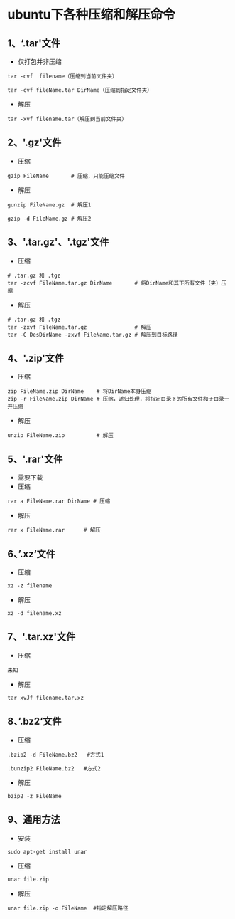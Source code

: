 # ubuntu下各种压缩和解压命令

## 1、‘.tar'文件

* 仅打包并非压缩

```
tar -cvf  filename（压缩到当前文件夹）
```

```
tar -cvf fileName.tar DirName（压缩到指定文件夹）
```

* 解压

```
tar -xvf filename.tar（解压到当前文件夹）
```

## 2、'.gz'文件

* 压缩

```
gzip FileName       # 压缩，只能压缩文件
```

* 解压

```
gunzip FileName.gz  # 解压1
```

```
gzip -d FileName.gz # 解压2
```

## 3、'.tar.gz'、'.tgz'文件

* 压缩

```
# .tar.gz 和 .tgz
tar -zcvf FileName.tar.gz DirName       # 将DirName和其下所有文件（夹）压缩
```

* 解压

```
# .tar.gz 和 .tgz
tar -zxvf FileName.tar.gz               # 解压
tar -C DesDirName -zxvf FileName.tar.gz # 解压到目标路径
```

## 4、'.zip'文件

* 压缩

```
zip FileName.zip DirName    # 将DirName本身压缩
zip -r FileName.zip DirName # 压缩，递归处理，将指定目录下的所有文件和子目录一并压缩
```

* 解压

```
unzip FileName.zip          # 解压
```

## 5、'.rar'文件

* 需要下载
* 压缩

```
rar a FileName.rar DirName # 压缩
```

* 解压

```
rar x FileName.rar      # 解压
```

## 6、’.xz‘文件

* 压缩

```
xz -z filename
```

* 解压

```
xz -d filename.xz
```

## 7、'.tar.xz'文件

* 压缩

```
未知
```

* 解压

```
tar xvJf filename.tar.xz
```



## 8、’.bz2‘文件

* 压缩

```
.bzip2 -d FileName.bz2   #方式1
```

```
.bunzip2 FileName.bz2	#方式2
```

* 解压

```
bzip2 -z FileName
```

## 9、通用方法

* 安装

```
sudo apt-get install unar
```

* 压缩

```
unar file.zip
```

* 解压

```
unar file.zip -o FileName  #指定解压路径
```









